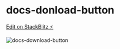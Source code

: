 # docs-donload-button

[Edit on StackBlitz ⚡️](https://stackblitz.com/edit/web-platform-f67nh2)

![docs-download-button](https://user-images.githubusercontent.com/115601442/206695590-33436a97-6f39-4034-bf12-86f8a67b351d.png)
